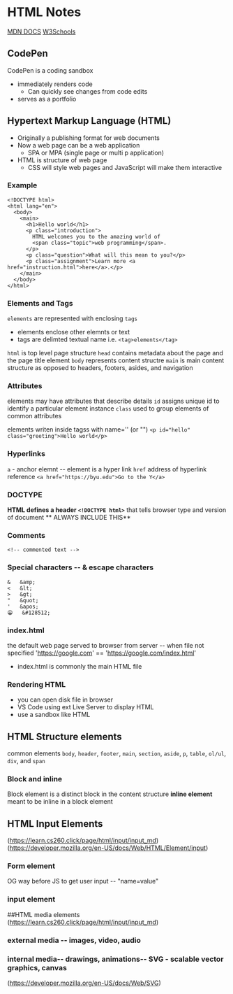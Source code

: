 # HTML Notes

[MDN DOCS](https://developer.mozilla.org/en-US/docs/Web/HTML)
[W3Schools](https://www.w3schools.com/html/default.asp)



## CodePen
CodePen is a coding sandbox
* immediately renders code
  * Can quickly see changes from code edits
* serves as a portfolio

## Hypertext Markup Language (HTML)
* Originally a publishing format for web documents
* Now a web page can be a web application
    * SPA or MPA (single page or multi p application)
* HTML is structure of web page
    * CSS will style web pages and JavaScript will make them interactive
 
### Example

```
<!DOCTYPE html>
<html lang="en">
  <body>
    <main>
      <h1>Hello world</h1>
      <p class="introduction">
        HTML welcomes you to the amazing world of
        <span class="topic">web programming</span>.
      </p>
      <p class="question">What will this mean to you?</p>
      <p class="assignment">Learn more <a href="instruction.html">here</a>.</p>
    </main>
  </body>
</html>
```
 
### Elements and Tags
`elements` are represented with enclosing `tags` 
  * elements enclose other elemnts or text
  * tags are delimted textual name i.e. `<tag>elements</tag>`

`html` is top level page structure
`head` contains metadata about the page and the page title element
`body` represents content structre
`main` is main content structure as opposed to headers, footers, asides, and navigation

### Attributes
elements may have attributes that describe details
`id` assigns unique id to identify a particular element instance
`class` used to group elements of common attributes

elements writen inside tagss with name='' (or "")
`<p id="hello" class="greeting">Hello world</p>`

### Hyperlinks
`a` - anchor elemnt -- element is a hyper link
`href` address of hyperlink reference
`<a href="https://byu.edu">Go to the Y</a>`

### DOCTYPE
**HTML defines a header `<!DOCTYPE html>`** that tells browser type and version of document
** ALWAYS INCLUDE THIS**

### Comments
`<!-- commented text -->`

### Special characters -- & escape characters
```
&	&amp;
<	&lt;
>	&gt;
"	&quot;
'	&apos;
😀	&#128512;
```

### index.html
the default web page served to browser from server -- when file not specified
'https://google.com' == 'https://google.com/index.html'
* index.html is commonly the main HTML file

### Rendering HTML
* you can open disk file in browser
* VS Code using ext Live Server to display HTML
* use a sandbox like HTML



## HTML Structure elements

common elements
`body`, `header`, `footer`, `main`, `section`, `aside`, `p`, `table`, `ol/ul`, `div`, and `span`

### Block and inline
Block element is a distinct block in the content structure
**inline element** meant to be inline in a block element

## HTML Input Elements
(https://learn.cs260.click/page/html/input/input_md)
(https://developer.mozilla.org/en-US/docs/Web/HTML/Element/input)

### Form element

OG way before JS to get user input -- "name=value"

### input element

##HTML media elements
(https://learn.cs260.click/page/html/input/input_md)
### external media -- images, video, audio
### internal media-- drawings, animations-- SVG - scalable vector graphics, canvas
(https://developer.mozilla.org/en-US/docs/Web/SVG)






